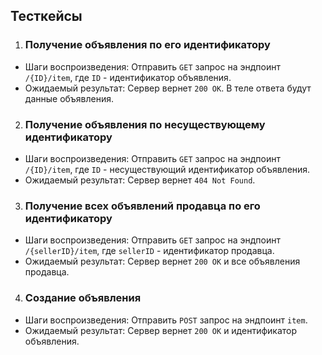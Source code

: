 ## Тесткейсы

1. ### Получение объявления по его идентификатору

- Шаги воспроизведения: Отправить ```GET``` запрос на  эндпоинт ```/{ID}/item```, где ```ID``` - идентификатор объявления.
- Ожидаемый результат: Сервер вернет ```200 OK```. В теле ответа будут данные объявления.

2. ### Получение объявления по несуществующему идентификатору

- Шаги воспроизведения: Отправить ```GET``` запрос на эндпоинт ```/{ID}/item```, где ```ID``` - несуществующий идентификатор объявления.
- Ожидаемый результат: Сервер вернет ```404 Not Found```.

3. ### Получение всех объявлений продавца по его идентификатору

- Шаги воспроизведения: Отправить ```GET``` запрос на эндпоинт ```/{sellerID}/item```, где ```sellerID``` - идентификатор продавца.
- Ожидаемый результат: Сервер вернет ```200 OK``` и все объявления продавца.

4. ### Создание объявления

- Шаги воспроизведения: Отправить ```POST``` запрос на эндпоинт ```item```.
- Ожидаемый результат: Сервер вернет ```200 OK``` и идентификатор объявления.